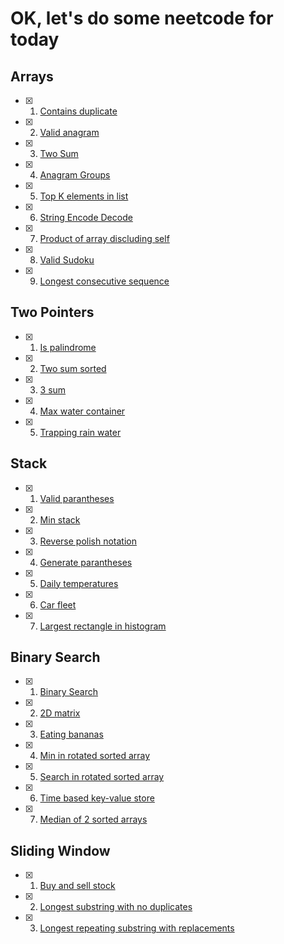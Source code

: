 # OK, let's do some neetcode for today

## Arrays
- [x] 1. [Contains duplicate](https://github.com/asharapat/nitkod/blob/master/arrays/contains_duplicate.txt)
- [x] 2. [Valid anagram](https://github.com/asharapat/nitkod/blob/master/arrays/valid_anagram.txt)
- [x] 3. [Two Sum](https://github.com/asharapat/nitkod/blob/master/arrays/two_sum.txt)
- [x] 4. [Anagram Groups](https://github.com/asharapat/nitkod/blob/master/arrays/anagram_groups.txt)
- [x] 5. [Top K elements in list](https://github.com/asharapat/nitkod/blob/master/arrays/top_k_elements_in_list.txt)
- [x] 6. [String Encode Decode](https://github.com/asharapat/nitkod/blob/master/arrays/string_encode_decode.txt)
- [x] 7. [Product of array discluding self](https://github.com/asharapat/nitkod/blob/master/arrays/product_of_array_discluding_self.txt)
- [x] 8. [Valid Sudoku](https://github.com/asharapat/nitkod/blob/master/arrays/valid_sudoku.txt)
- [x] 9. [Longest consecutive sequence](https://github.com/asharapat/nitkod/blob/master/arrays/longest_consecutive_sequence.txt)

## Two Pointers
- [x] 1. [Is palindrome](https://github.com/asharapat/nitkod/blob/master/two_pointers/is_palindrome.txt)
- [x] 2. [Two sum sorted](https://github.com/asharapat/nitkod/blob/master/two_pointers/two_sum_sorted_array.txt)
- [x] 3. [3 sum](https://github.com/asharapat/nitkod/blob/master/two_pointers/3sum.txt)
- [x] 4. [Max water container](https://github.com/asharapat/nitkod/blob/master/two_pointers/max_water_container.txt)
- [x] 5. [Trapping rain water](https://github.com/asharapat/nitkod/blob/master/two_pointers/trapping_rain_water.txt)

## Stack
- [x] 1. [Valid parantheses](https://github.com/asharapat/nitkod/blob/master/stack/valid_parantheses.txt)
- [x] 2. [Min stack](https://github.com/asharapat/nitkod/blob/master/stack/min_stack.txt)
- [x] 3. [Reverse polish notation](https://github.com/asharapat/nitkod/blob/master/stack/reverse_polish_notation.txt)
- [x] 4. [Generate parantheses](https://github.com/asharapat/nitkod/blob/master/stack/generate_parantheses.txt)
- [x] 5. [Daily temperatures](https://github.com/asharapat/nitkod/blob/master/stack/daily_temperatures.txt)
- [x] 6. [Car fleet](https://github.com/asharapat/nitkod/blob/master/stack/car_fleet.txt)
- [x] 7. [Largest rectangle in histogram](https://github.com/asharapat/nitkod/blob/master/stack/largest_rect_in_histogram.txt)

## Binary Search
- [x] 1. [Binary Search](https://github.com/asharapat/nitkod/blob/master/binary_search/bin_search.txt)
- [x] 2. [2D matrix](https://github.com/asharapat/nitkod/blob/master/binary_search/2d_matrix.txt)
- [x] 3. [Eating bananas](https://github.com/asharapat/nitkod/blob/master/binary_search/eating_bananas.txt)
- [x] 4. [Min in rotated sorted array](https://github.com/asharapat/nitkod/blob/master/binary_search/min_in_rotated_sorted.txt)
- [x] 5. [Search in rotated sorted array](https://github.com/asharapat/nitkod/blob/master/binary_search/search_in_rotated_sorted.txt)
- [x] 6. [Time based key-value store](https://github.com/asharapat/nitkod/blob/master/binary_search/time_based_kv_store.txt)
- [x] 7. [Median of 2 sorted arrays](https://github.com/asharapat/nitkod/blob/master/binary_search/median_of_two_sorted.txt)

## Sliding Window
- [x] 1. [Buy and sell stock](https://github.com/asharapat/nitkod/blob/master/sliding_window/buy_sell_stock.txt)
- [x] 2. [Longest substring with no duplicates](https://github.com/asharapat/nitkod/blob/master/sliding_window/longest_substr_without_dupl.txt)
- [x] 3. [Longest repeating substring with replacements](https://github.com/asharapat/nitkod/blob/master/sliding_window/longest_repeating_substr_with_replacement.txt)
